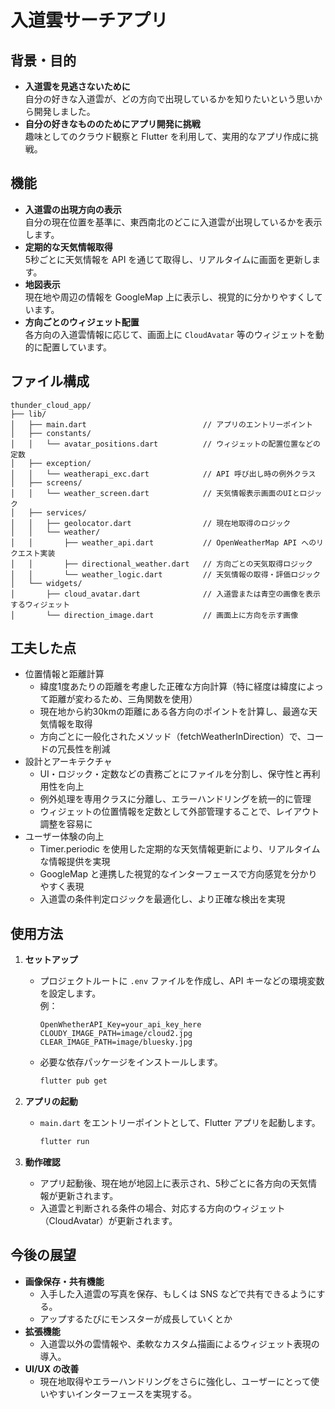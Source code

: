 # 入道雲サーチアプリ

## 背景・目的

- **入道雲を見逃さないために**  
  自分の好きな入道雲が、どの方向で出現しているかを知りたいという思いから開発しました。  
- **自分の好きなもののためにアプリ開発に挑戦**  
  趣味としてのクラウド観察と Flutter を利用して、実用的なアプリ作成に挑戦。

## 機能

- **入道雲の出現方向の表示**  
  自分の現在位置を基準に、東西南北のどこに入道雲が出現しているかを表示します。
- **定期的な天気情報取得**  
  5秒ごとに天気情報を API を通じて取得し、リアルタイムに画面を更新します。
- **地図表示**  
  現在地や周辺の情報を GoogleMap 上に表示し、視覚的に分かりやすくしています。
- **方向ごとのウィジェット配置**  
  各方向の入道雲情報に応じて、画面上に `CloudAvatar` 等のウィジェットを動的に配置しています。

## ファイル構成

```
thunder_cloud_app/
├── lib/
│   ├── main.dart                          // アプリのエントリーポイント
│   ├── constants/
│   │   └── avatar_positions.dart          // ウィジェットの配置位置などの定数
│   ├── exception/
│   │   └── weatherapi_exc.dart            // API 呼び出し時の例外クラス
│   ├── screens/
│   │   └── weather_screen.dart            // 天気情報表示画面のUIとロジック
│   ├── services/
│   │   ├── geolocator.dart                // 現在地取得のロジック
│   │   └── weather/
│   │       ├── weather_api.dart           // OpenWeatherMap API へのリクエスト実装
│   │       ├── directional_weather.dart   // 方向ごとの天気取得ロジック
│   │       └── weather_logic.dart         // 天気情報の取得・評価ロジック
│   └── widgets/
│       ├── cloud_avatar.dart              // 入道雲または青空の画像を表示するウィジェット
│       └── direction_image.dart           // 画面上に方向を示す画像
```
## 工夫した点
- 位置情報と距離計算
  * 緯度1度あたりの距離を考慮した正確な方向計算（特に経度は緯度によって距離が変わるため、三角関数を使用）
  * 現在地から約30kmの距離にある各方向のポイントを計算し、最適な天気情報を取得
  * 方向ごとに一般化されたメソッド（fetchWeatherInDirection）で、コードの冗長性を削減
- 設計とアーキテクチャ
  * UI・ロジック・定数などの責務ごとにファイルを分割し、保守性と再利用性を向上
  * 例外処理を専用クラスに分離し、エラーハンドリングを統一的に管理
  * ウィジェットの位置情報を定数として外部管理することで、レイアウト調整を容易に
- ユーザー体験の向上
  * Timer.periodic を使用した定期的な天気情報更新により、リアルタイムな情報提供を実現
  * GoogleMap と連携した視覚的なインターフェースで方向感覚を分かりやすく表現
  * 入道雲の条件判定ロジックを最適化し、より正確な検出を実現

## 使用方法

1. **セットアップ**  
   - プロジェクトルートに `.env` ファイルを作成し、API キーなどの環境変数を設定します。  
     例：
     ```
     OpenWhetherAPI_Key=your_api_key_here
     CLOUDY_IMAGE_PATH=image/cloud2.jpg
     CLEAR_IMAGE_PATH=image/bluesky.jpg
     ```
   - 必要な依存パッケージをインストールします。
     ```bash
     flutter pub get
     ```

2. **アプリの起動**  
   - `main.dart` をエントリーポイントとして、Flutter アプリを起動します。
     ```bash
     flutter run
     ```

3. **動作確認**  
   - アプリ起動後、現在地が地図上に表示され、5秒ごとに各方向の天気情報が更新されます。
   - 入道雲と判断される条件の場合、対応する方向のウィジェット（CloudAvatar）が更新されます。

## 今後の展望

- **画像保存・共有機能**
    * 入手した入道雲の写真を保存、もしくは SNS などで共有できるようにする。
    * アップするたびにモンスターが成長していくとか
- **拡張機能**  
    * 入道雲以外の雲情報や、柔軟なカスタム描画によるウィジェット表現の導入。
- **UI/UX の改善**  
    * 現在地取得やエラーハンドリングをさらに強化し、ユーザーにとって使いやすいインターフェースを実現する。
